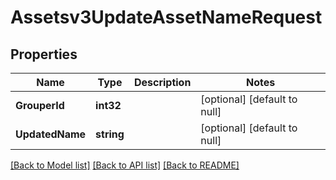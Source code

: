 # Assetsv3UpdateAssetNameRequest

## Properties
Name | Type | Description | Notes
------------ | ------------- | ------------- | -------------
**GrouperId** | **int32** |  | [optional] [default to null]
**UpdatedName** | **string** |  | [optional] [default to null]

[[Back to Model list]](../README.md#documentation-for-models) [[Back to API list]](../README.md#documentation-for-api-endpoints) [[Back to README]](../README.md)

